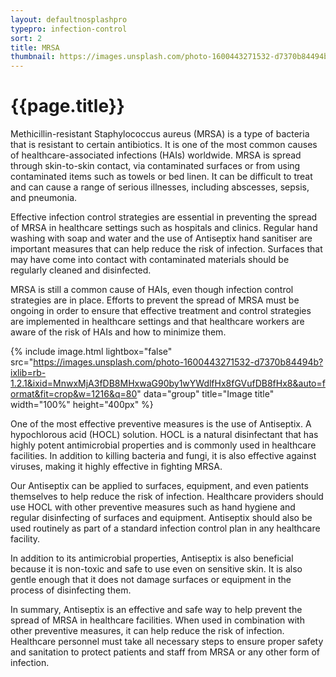 ```yaml
---
layout: defaultnosplashpro
typepro: infection-control
sort: 2
title: MRSA
thumbnail: https://images.unsplash.com/photo-1600443271532-d7370b84494b?ixlib=rb-1.2.1&ixid=MnwxMjA3fDB8MHxwaG90by1wYWdlfHx8fGVufDB8fHx8&auto=format&fit=crop&w=1216&q=80
---
```

# {{page.title}}

Methicillin-resistant Staphylococcus aureus (MRSA) is a type of bacteria that is resistant to certain antibiotics. It is one of the most common causes of healthcare-associated infections (HAIs) worldwide. MRSA is spread through skin-to-skin contact, via contaminated surfaces or from using contaminated items such as towels or bed linen. It can be difficult to treat and can cause a range of serious illnesses, including abscesses, sepsis, and pneumonia.

Effective infection control strategies are essential in preventing the spread of MRSA in healthcare settings such as hospitals and clinics. Regular hand washing with soap and water and the use of Antiseptix hand sanitiser are important measures that can help reduce the risk of infection. Surfaces that may have come into contact with contaminated materials should be regularly cleaned and disinfected.

MRSA is still a common cause of HAIs, even though infection control strategies are in place. Efforts to prevent the spread of MRSA must be ongoing in order to ensure that effective treatment and control strategies are implemented in healthcare settings and that healthcare workers are aware of the risk of HAIs and how to minimize them.

{% include image.html lightbox="false" src="https://images.unsplash.com/photo-1600443271532-d7370b84494b?ixlib=rb-1.2.1&ixid=MnwxMjA3fDB8MHxwaG90by1wYWdlfHx8fGVufDB8fHx8&auto=format&fit=crop&w=1216&q=80" data="group" title="Image title" width="100%" height="400px" %}

One of the most effective preventive measures is the use of Antiseptix. A hypochlorous acid (HOCL) solution. HOCL is a natural disinfectant that has highly potent antimicrobial properties and is commonly used in healthcare facilities. In addition to killing bacteria and fungi, it is also effective against viruses, making it highly effective in fighting MRSA.

Our Antiseptix can be applied to surfaces, equipment, and even patients themselves to help reduce the risk of infection. Healthcare providers should use HOCL with other preventive measures such as hand hygiene and regular disinfecting of surfaces and equipment. Antiseptix should also be used routinely as part of a standard infection control plan in any healthcare facility.

In addition to its antimicrobial properties, Antiseptix is also beneficial because it is non-toxic and safe to use even on sensitive skin. It is also gentle enough that it does not damage surfaces or equipment in the process of disinfecting them.

In summary, Antiseptix  is an effective and safe way to help prevent the spread of MRSA in healthcare facilities. When used in combination with other preventive measures, it can help reduce the risk of infection. Healthcare personnel must take all necessary steps to ensure proper safety and sanitation to protect patients and staff from MRSA or any other form of infection.